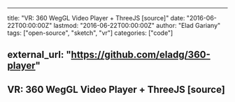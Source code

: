 
---
title: "VR: 360 WegGL Video Player + ThreeJS [source]"
date: "2016-06-22T00:00:00Z"
lastmod: "2016-06-22T00:00:00Z"
author: "Elad Gariany"
tags: ["open-source", "sketch", "vr"]
categories: ["code"]

external_url: "https://github.com/eladg/360-player"
---

## VR: 360 WegGL Video Player + ThreeJS [source]

